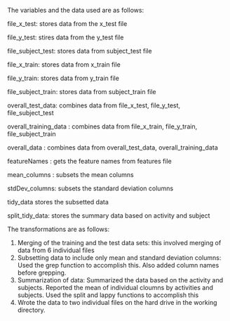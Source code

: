 
The variables and the data used are as follows:
 

  file_x_test: stores data from the x_test file
  
  file_y_test: stires data from the y_test file

  file_subject_test: stores data from subject_test file

  file_x_train: stores data from x_train file

  file_y_train: stores data from y_train file
  
  file_subject_train: stores data from subject_train file 

  overall_test_data: combines data from file_x_test, file_y_test, file_subject_test

  overall_training_data : combines data from file_x_train, file_y_train, file_subject_train
 
  overall_data : combines data from overall_test_data, overall_training_data

  featureNames : gets the feature names from features file

  mean_columns : subsets the mean columns
  
  stdDev_columns:  subsets the standard deviation columns
  
  tidy_data stores the subsetted data

  split_tidy_data:  stores the summary data based on activity and subject

The transformations are as follows:

1) Merging of the training and the test data sets: this involved merging of data from 6 individual files
2) Subsetting data to include only mean and standard deviation columns: Used the grep function to accomplish this. Also added column names before grepping.
3) Summarization of data: Summarized the data based on the activity and subjects. Reported the mean of individual cloumns by activities and subjects. Used the split and
lappy functions to accomplish this
4) Wrote the data to two individual files on the hard drive in the working directory.
